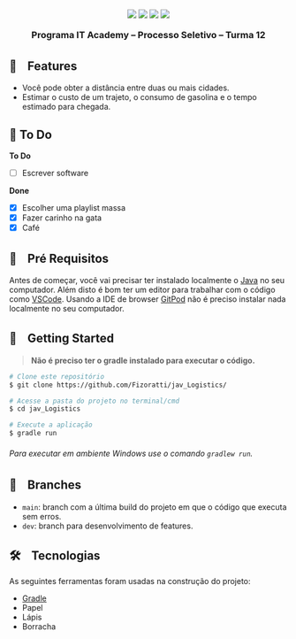 

<h3 align="center">
  <img src="https://img.shields.io/badge/platform-windows%20%7C%20linux%20%7C%20macos-blue" />
  <img src="https://img.shields.io/badge/java-%3E%3D13-blue" />
  <img src="https://img.shields.io/badge/gradle-6.7.1-blue" />
  <a href="https://gitpod.io/#https://github.com/Fizoratti/jav_PUCRS-SisOp-Virtual-Machine">
    <img src="https://img.shields.io/badge/Gitpod-ready--to--code-blue?logo=gitpod" />
  </a>
  <p></p>
  <p align="center">Programa IT Academy – Processo Seletivo – Turma 12</p>
</h3>

## 🚀ㅤFeatures

- Você pode obter a distância entre duas ou mais cidades.
- Estimar o custo de um trajeto, o consumo de gasolina e o tempo estimado para chegada.

## 📝 To Do
**To Do**
- [ ] Escrever software

**Done**
- [x] Escolher uma playlist massa
- [x] Fazer carinho na gata
- [x] Café

## 🔦ㅤPré Requisitos

Antes de começar, você vai precisar ter instalado localmente o [Java](https://www.oracle.com/br/java/technologies/javase/javase-jdk8-downloads.html) no seu computador. 
Além disto é bom ter um editor para trabalhar com o código como [VSCode](https://code.visualstudio.com/).
Usando a IDE de browser [GitPod](https://gitpod.io/) não é preciso instalar nada localmente no seu computador.

## 🏃ㅤGetting Started

> **Não é preciso ter o gradle instalado para executar o código.**

```bash
# Clone este repositório
$ git clone https://github.com/Fizoratti/jav_Logistics/

# Acesse a pasta do projeto no terminal/cmd
$ cd jav_Logistics

# Execute a aplicação
$ gradle run
```
###### Para executar em ambiente Windows use o comando ```gradlew run```.

## 🌿ㅤBranches

- ```main```: branch com a última build do projeto em que o código que executa sem erros.
- ```dev```: branch para desenvolvimento de features.

## 🛠ㅤTecnologias

As seguintes ferramentas foram usadas na construção do projeto:

- [Gradle](https://gradle.org/install/)
- Papel
- Lápis
- Borracha
